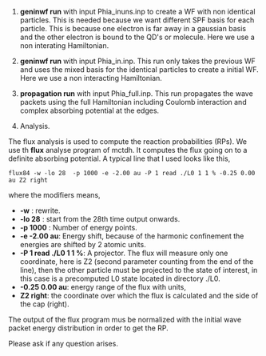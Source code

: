 1. **geninwf run** with input Phia_inuns.inp to create a WF with non identical 
particles. This is needed because we want different SPF basis for each particle.
This is because one electron is far away in a gaussian basis and the other electron is bound to the
QD's or molecule.
Here we use a non interating Hamiltonian.

3. **geninwf run** with input Phia_in.inp. This run only takes the previous WF 
and uses the mixed basis for the identical particles to create a initial WF.
Here we use a non interacting Hamiltonian.

5. **propagation run** with input Phia_full.inp. This run propagates the wave packets 
using the full Hamiltonian including Coulomb interaction and complex absorbing potential at the edges.

6. Analysis. 

The flux analysis is used to compute the reaction probabilities (RPs). We use th **flux**
analyse program of mctdh. It computes the flux going on to a definite absorbing potential. A typical line that I used looks like this,

~~~
flux84 -w -lo 28  -p 1000 -e -2.00 au -P 1 read ./L0 1 1 % -0.25 0.00 au Z2 right
~~~

where the modifiers means,


+ **-w** : rewrite.
+ **-lo 28** : start from the 28th time output onwards.
+ **-p 1000** : Number of energy points.
+ **-e -2.00 au**: Energy shift, because of the harmonic confinement the energies are shifted by 2 atomic units.
+ **-P 1 read ./L0 1 1 %**: A projector. The flux will measure only one coordinate,
here is Z2 (second parameter counting from the end of the line), then the other particle must be projected to the state of interest,
in this case is a precomputed L0 state located in directory ./L0.
+ **-0.25 0.00 au**: energy range of the flux with units,
+ **Z2 right**: the coordinate over which the flux is calculated and the side of the cap (right).


The output of the flux program mus be normalized with the initial wave packet energy distribution in order to get the RP.

Please ask if any question arises.
